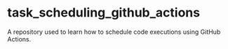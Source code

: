 # task_scheduling_github_actions
A repository used to learn how to schedule code executions using GitHub Actions.
